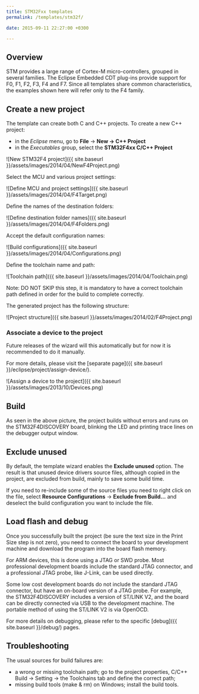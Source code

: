 ```yaml
---
title: STM32Fxx templates
permalink: /templates/stm32f/

date: 2015-09-11 22:27:00 +0300

---
```


## Overview

STM provides a large range of Cortex-M micro-controllers, grouped in several families. The Eclipse Embedded CDT plug-ins provide support for F0, F1, F2, F3, F4 and F7. Since all templates share common characteristics, the examples shown here will refer only to the F4 family.

## Create a new project

The template can create both C and C++ projects. To create a new C++ project:

- in the _Eclipse_ menu, go to **File** → **New → C++ Project**
- in the *Executables* group, select the **STM32F4xx C/C++ Project**

![New STM32F4 project]({{ site.baseurl }}/assets/images/2014/04/NewF4Project.png)

Select the MCU and various project settings:

![Define MCU and project settings]({{ site.baseurl }}/assets/images/2014/04/F4Target.png)

Define the names of the destination folders:

![Define destination folder names]({{ site.baseurl }}/assets/images/2014/04/F4Folders.png)

Accept the default configuration names:

![Build configurations]({{ site.baseurl }}/assets/images/2014/04/Configurations.png)

Define the toolchain name and path:

![Toolchain path]({{ site.baseurl }}/assets/images/2014/04/Toolchain.png)

Note: DO NOT SKIP this step, it is mandatory to have a correct toolchain path defined in order for the build to complete correctly.

The generated project has the following structure:

![Project structure]({{ site.baseurl }}/assets/images/2014/02/F4Project.png)

### Associate a device to the project

Future releases of the wizard will this automatically but for now it is recommended to do it manually.

For more details, please visit the [separate page]({{ site.baseurl }}/eclipse/project/assign-device/).

![Assign a device to the project]({{ site.baseurl }}/assets/images/2013/10/Devices.png)

## Build

As seen in the above picture, the project builds without errors and runs on the STM32F4DISCOVERY board, blinking the LED and printing trace lines on the debugger output window.

## Exclude unused

By default, the template wizard enables the **Exclude unused** option. The result is that unused device drivers source files, although copied in the project, are excluded from build, mainly to save some build time.

If you need to re-include some of the source files you need to right click on the file, select **Resource Configurations** → **Exclude from Build...** and deselect the build configuration you want to include the file.

## Load flash and debug

Once you successfully built the project (be sure the text size in the Print Size step is not zero), you need to connect the board to your development machine and download the program into the board flash memory.

For ARM devices, this is done using a JTAG or SWD probe. Most professional development boards include the standard JTAG connector, and a professional JTAG probe, like J-Link, can be used directly.

Some low cost development boards do not include the standard JTAG connector, but have an on-board version of a JTAG probe. For example, the STM32F4DISCOVERY includes a version of ST/LINK V2, and the board can be directly connected via USB to the development machine. The portable method of using the ST/LINK V2 is via OpenOCD.

For more details on debugging, please refer to the specific
[debug]({{ site.baseurl }}/debug/) pages.

## Troubleshooting

The usual sources for build failures are:

- a wrong or missing toolchain path; go to the project properties, C/C++ Build → Setting → the Toolchains tab and define the correct path;
- missing build tools (make & rm) on Windows; install the build tools.

